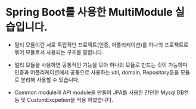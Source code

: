 # Spring Boot를 사용한 MultiModule 실습입니다.



- 멀티 모듈이란 서로 독립적인 프로젝트(인증, 어플리케이션)를 하나의 프로젝트로 묶어 모듈로서 사용되는 구조를 말합니다.

- 멀티 모듈을 사용하면 공통적인 기능을 모아 하나의 모듈로 만드는 것이 가능하며 인증과 어플리케이션에서 공통으로 사용하는 util, domain, Repository등을 모듈로 분리해 사용할 수 있습니다.


- Common module과 API module을 만들어 JPA를 사용한 간단한 Mysql DB연동 및 CustomExcpetion을 적용 하였습니다. 
